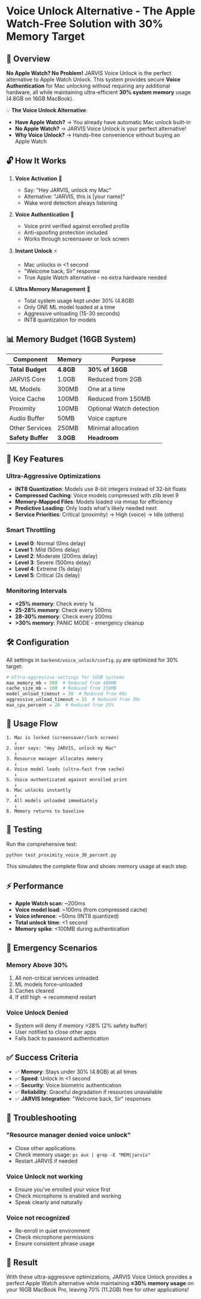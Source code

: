 # Voice Unlock Alternative - The Apple Watch-Free Solution with 30% Memory Target

## 🎯 Overview

**No Apple Watch? No Problem!** JARVIS Voice Unlock is the perfect alternative to Apple Watch Unlock. This system provides secure **Voice Authentication** for Mac unlocking without requiring any additional hardware, all while maintaining ultra-efficient **30% system memory** usage (4.8GB on 16GB MacBook).

💡 **The Voice Unlock Alternative**:
- **Have Apple Watch?** → You already have automatic Mac unlock built-in
- **No Apple Watch?** → JARVIS Voice Unlock is your perfect alternative!
- **Why Voice Unlock?** → Hands-free convenience without buying an Apple Watch

## 🔓 How It Works

1. **Voice Activation** 🎤
   - Say: "Hey JARVIS, unlock my Mac"
   - Alternative: "JARVIS, this is [your name]"
   - Wake word detection always listening

2. **Voice Authentication** 🔐
   - Voice print verified against enrolled profile
   - Anti-spoofing protection included
   - Works through screensaver or lock screen

3. **Instant Unlock** ⚡
   - Mac unlocks in <1 second
   - "Welcome back, Sir" response
   - True Apple Watch alternative - no extra hardware needed

4. **Ultra Memory Management** 💾
   - Total system usage kept under 30% (4.8GB)
   - Only ONE ML model loaded at a time
   - Aggressive unloading (15-30 seconds)
   - INT8 quantization for models

## 📊 Memory Budget (16GB System)

| Component | Memory | Purpose |
|-----------|--------|---------|
| **Total Budget** | **4.8GB** | **30% of 16GB** |
| JARVIS Core | 1.0GB | Reduced from 2GB |
| ML Models | 300MB | One at a time |
| Voice Cache | 100MB | Reduced from 150MB |
| Proximity | 100MB | Optional Watch detection |
| Audio Buffer | 50MB | Voice capture |
| Other Services | 250MB | Minimal allocation |
| **Safety Buffer** | **3.0GB** | **Headroom** |

## 🚀 Key Features

### Ultra-Aggressive Optimizations
- **INT8 Quantization**: Models use 8-bit integers instead of 32-bit floats
- **Compressed Caching**: Voice models compressed with zlib level 9
- **Memory-Mapped Files**: Models loaded via mmap for efficiency
- **Predictive Loading**: Only loads what's likely needed next
- **Service Priorities**: Critical (proximity) → High (voice) → Idle (others)

### Smart Throttling
- **Level 0**: Normal (0ms delay)
- **Level 1**: Mild (50ms delay)
- **Level 2**: Moderate (200ms delay)
- **Level 3**: Severe (500ms delay)
- **Level 4**: Extreme (1s delay)
- **Level 5**: Critical (2s delay)

### Monitoring Intervals
- **<25% memory**: Check every 1s
- **25-28% memory**: Check every 500ms
- **28-30% memory**: Check every 200ms
- **>30% memory**: PANIC MODE - emergency cleanup

## 🛠️ Configuration

All settings in `backend/voice_unlock/config.py` are optimized for 30% target:

```python
# Ultra-aggressive settings for 16GB systems
max_memory_mb = 300  # Reduced from 400MB
cache_size_mb = 100  # Reduced from 150MB
model_unload_timeout = 30  # Reduced from 60s
aggressive_unload_timeout = 15  # Reduced from 30s
max_cpu_percent = 20  # Reduced from 25%
```

## 📝 Usage Flow

```
1. Mac is locked (screensaver/lock screen)
   ↓
2. User says: "Hey JARVIS, unlock my Mac"
   ↓
3. Resource manager allocates memory
   ↓
4. Voice model loads (ultra-fast from cache)
   ↓
5. Voice authenticated against enrolled print
   ↓
6. Mac unlocks instantly
   ↓
7. All models unloaded immediately
   ↓
8. Memory returns to baseline
```

## 🧪 Testing

Run the comprehensive test:
```bash
python test_proximity_voice_30_percent.py
```

This simulates the complete flow and shows memory usage at each step.

## ⚡ Performance

- **Apple Watch scan**: ~200ms
- **Voice model load**: ~100ms (from compressed cache)
- **Voice inference**: ~50ms (INT8 quantized)
- **Total unlock time**: <1 second
- **Memory spike**: <100MB during authentication

## 🚨 Emergency Scenarios

### Memory Above 30%
1. All non-critical services unloaded
2. ML models force-unloaded
3. Caches cleared
4. If still high → recommend restart

### Voice Unlock Denied
- System will deny if memory >28% (2% safety buffer)
- User notified to close other apps
- Falls back to password authentication

## ✅ Success Criteria

- ✅ **Memory**: Stays under 30% (4.8GB) at all times
- ✅ **Speed**: Unlock in <1 second
- ✅ **Security**: Voice biometric authentication
- ✅ **Reliability**: Graceful degradation if resources unavailable
- ✅ **JARVIS Integration**: "Welcome back, Sir" responses

## 🔧 Troubleshooting

### "Resource manager denied voice unlock"
- Close other applications
- Check memory usage: `ps aux | grep -E "MEM|jarvis"`
- Restart JARVIS if needed

### Voice Unlock not working
- Ensure you've enrolled your voice first
- Check microphone is enabled and working
- Speak clearly and naturally

### Voice not recognized
- Re-enroll in quiet environment
- Check microphone permissions
- Ensure consistent phrase usage

## 🎯 Result

With these ultra-aggressive optimizations, JARVIS Voice Unlock provides a perfect Apple Watch alternative while maintaining **≤30% memory usage** on your 16GB MacBook Pro, leaving 70% (11.2GB) free for other applications!